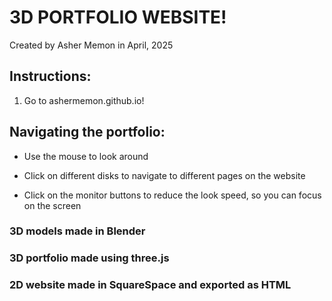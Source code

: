 # 3D PORTFOLIO WEBSITE!
Created by Asher Memon in April, 2025

## Instructions:

1. Go to ashermemon.github.io!


## Navigating the portfolio:

- Use the mouse to look around

- Click on different disks to navigate to different pages on the website

- Click on the monitor buttons to reduce the look speed, so you can focus on the screen


### 3D models made in Blender
### 3D portfolio made using three.js
### 2D website made in SquareSpace and exported as HTML
